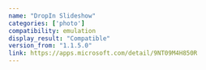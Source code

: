 ```yaml
---
name: "DropIn Slideshow"
categories: ['photo']
compatibility: emulation
display_result: "Compatible"
version_from: "1.1.5.0"
link: https://apps.microsoft.com/detail/9NT09M4H850R
---
```

